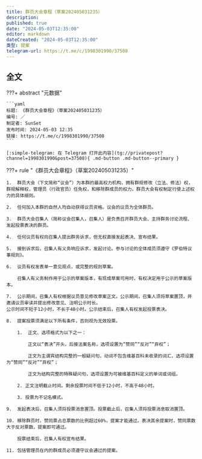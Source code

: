 ```yaml
---
title: 群员大会章程（草案202405031235）
description:
published: true
date: "2024-05-03T12:35:00"
editor: markdown
dateCreated: "2024-05-03T12:35:00"
类型: 提案
telegram-url: https://t.me/c/1998301990/37508
---
```


## 全文

???+ abstract "元数据"

    ```yaml
    标题: 《群员大会章程》（草案202405031235）
    编号: ／
    制定者: SunSet
    发布时间: 2024-05-03 12:35
    链接: https://t.me/c/1998301990/37508
    ```

    [:simple-telegram: 在 Telegram 打开此内容](tg://privatepost?channel=1998301990&post=37508){ .md-button .md-button--primary }

???+ rule "《群员大会章程》（草案202405031235）"

    1.  群员大会（下文简称“议会”）为本群的最高权力机构，拥有群规修改（立法、修法）权，群规解释权，管理员（行政官员）任免权，和移除群成员的权力。群员大会有权制定行使上述权力的具体细则。

    2.  任何加入本群的自然人均自动获得议员资格。议会的议员为全体群员。

    3.  群员大会召集人（简称议会召集人，召集人）是负责召开群员大会、主持群务讨论流程、发起投票表决的群员。

    4.  任何议员有权向召集人提出群务诉求，但无权直接发起表决、宣布结果。

    5.  接到诉求后，召集人有义务响应诉求，发起讨论。参与讨论的全体成员须遵守《罗伯特议事规则》。

    6.  议员有权发表单一意见观点，或完整的规则草案。

        召集人有义务制作用于公示的草案版本，有现成草案可用时，有权决定用于公示的草案版本。

    7.  公示期间，召集人有权根据议员意见修改草案正文。公示期间，召集人须将草案置顶，并邀请议员审读并提出修改意见、注明公示时长。
    公示时间不短于12小时，不长于48小时。公示结束后，召集人有权发起投票表决。

    8.  提案投票须满足以下所有条件，否则视为无效投票。

        1.  正文、选项格式为以下之一：

            正文以“表决”开头，后接法案名称，选项设置为“赞同”“反对”“弃权”；

            正文为主谓宾结构完整的一般疑问句，动词不包含维基百科未收录的词汇，选项设置为“赞同”“反对”“弃权”；

            正文为结构完整的特殊疑问句，选项设置为可被维基百科定义的单词或词组。

        2. 正文注明截止时间。剩余投票时间不低于12小时，不高于48小时。

        3. 投票为不记名模式。

    9.  发起表决后，召集人须将投票消息置顶。投票截止后，召集人须将投票消息取消置顶。

    10. 移除群员时，赞同票占总票数的比例超过60%，提案才能通过。表决其余提案时，赞同票数大于反对票数，提案即可通过。

        投票结束后，召集人有权宣布结果。

    11. 包括管理员在内的群成员必须遵守议会通过的提案。
